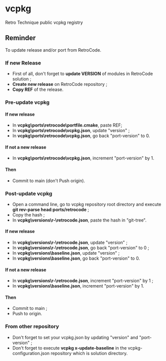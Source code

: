 # vcpkg
Retro Technique public vcpkg registry

## Reminder

To update release and/or port from RetroCode.

### If new Release

  - First of all, don't forget to **update VERSION** of modules in RetroCode solution ;
  - **Create new release** on RetroCode repository ;
  - **Copy REF** of the release.

### Pre-update vcpkg

#### If new release

  - In **vcpkg\ports\retrocode\portfile.cmake**, paste REF;
  - In **vcpkg\ports\retrocode\vcpkg.json**, update "version" ;
  - In **vcpkg\ports\retrocode\vcpkg.json**, go back "port-version" to 0.

#### If not a new release

  - In **vcpkg\ports\retrocode\vcpkg.json**, increment "port-version" by 1.

#### Then

  - Commit to main (don't Push origin).

### Post-update vcpkg

  - Open a command line, go to vcpkg repository root directory and execute **git rev-parse head:ports/retrocode** ;
  - Copy the hash ;
  - In **vcpkg\versions\r-\retrocode.json**, paste the hash in "git-tree".

#### If new release

  - In **vcpkg\versions\r-\retrocode.json**, update "version" ;
  - In **vcpkg\versions\r-\retrocode.json**, go back "port-version" to 0 ;
  - In **vcpkg\versions\baseline.json**, update "version" ;
  - In **vcpkg\versions\baseline.json**, go back "port-version" to 0.

#### If not a new release

  - In **vcpkg\versions\r-\retrocode.json**, increment "port-version" by 1 ;
  - In **vcpkg\versions\baseline.json**, increment "port-version" by 1.

#### Then

  - Commit to main ;
  - Push to origin.

### From other repository

  - Don't forget to set your vcpkg.json by updating "version" and "port-version" ;
  - Don't forget to execute **vcpkg x-update-baseline** in the vcpkg-configuration.json repository which is solution directory.
